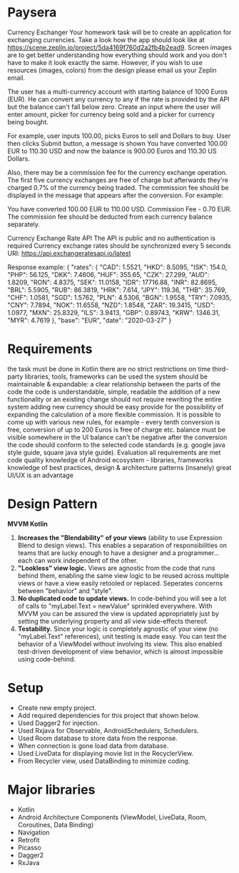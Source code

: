 # Paysera
Currency Exchanger
Your homework task will be to create an application for exchanging currencies. Take a look how the app should look like at https://scene.zeplin.io/project/5da4169f760d2a2fb4b2ead9. Screen images are to get better understanding how everything should work and you don't have to make it look exactly the same. However, if you wish to use resources (images, colors) from the design please email us your Zeplin email.

The user has a multi-currency account with starting balance of 1000 Euros (EUR). He can convert any currency to any if the rate is provided by the API but the balance can't fall below zero. Create an input where the user will enter amount, picker for currency being sold and a picker for currency being bought.

For example, user inputs 100.00, picks Euros to sell and Dollars to buy. User then clicks Submit button, a message is shown You have converted 100.00 EUR to 110.30 USD and now the balance is 900.00 Euros and 110.30 US Dollars.

Also, there may be a commission fee for the currency exchange operation. The first five currency exchanges are free of charge but afterwards they're charged 0.7% of the currency being traded. The commission fee should be displayed in the message that appears after the conversion. For example:

You have converted 100.00 EUR to 110.00 USD. Commission Fee - 0.70 EUR.
The commission fee should be deducted from each currency balance separately.

Currency Exchange Rate API
The API is public and no authentication is required
Currency exchange rates should be synchronized every 5 seconds
URI: https://api.exchangeratesapi.io/latest

Response example:
{
  "rates": {
    "CAD": 1.5521,
    "HKD": 8.5095,
    "ISK": 154.0,
    "PHP": 56.125,
    "DKK": 7.4606,
    "HUF": 355.65,
    "CZK": 27.299,
    "AUD": 1.8209,
    "RON": 4.8375,
    "SEK": 11.0158,
    "IDR": 17716.88,
    "INR": 82.8695,
    "BRL": 5.5905,
    "RUB": 86.3819,
    "HRK": 7.614,
    "JPY": 119.36,
    "THB": 35.769,
    "CHF": 1.0581,
    "SGD": 1.5762,
    "PLN": 4.5306,
    "BGN": 1.9558,
    "TRY": 7.0935,
    "CNY": 7.7894,
    "NOK": 11.6558,
    "NZD": 1.8548,
    "ZAR": 19.3415,
    "USD": 1.0977,
    "MXN": 25.8329,
    "ILS": 3.9413,
    "GBP": 0.89743,
    "KRW": 1346.31,
    "MYR": 4.7619
  },
  "base": "EUR",
  "date": "2020-03-27"
}

# Requirements
the task must be done in Kotlin
there are no strict restrictions on time
third-party libraries, tools, frameworks can be used
the system should be maintainable & expandable:
a clear relationship between the parts of the code
the code is understandable, simple, readable
the addition of a new functionality or an existing change should not require rewriting the entire system
adding new currency should be easy
provide for the possibility of expanding the calculation of a more flexible commission. It is possible to come up with various new rules, for example - every tenth conversion is free, conversion of up to 200 Euros is free of charge etc.
balance must be visible somewhere in the UI
balance can't be negative after the conversion
the code should conform to the selected code standards (e.g. google java style guide, square java style guide).
Evaluation
all requirements are met
code quality
knowledge of Android ecosystem - libraries, frameworks
knowledge of best practices, design & architecture patterns
(insanely) great UI/UX is an advantage

# Design Pattern

 **MVVM Kotlin**

 1. **Increases the "Blendability" of your views** (ability to use Expression Blend to design views). This enables a separation of responsibilities on teams that are lucky enough to have a designer and a programmer... each can work independent of the other.
 2. **"Lookless" view logic.** Views are agnostic from the code that runs behind them, enabling the same view logic to be reused across multiple views or have a view easily retooled or replaced. Seperates concerns between "behavior" and "style".
 3. **No duplicated code to update views.** In code-behind you will see a lot of calls to "myLabel.Text = newValue" sprinkled everywhere. With MVVM you can be assured the view is updated appropriately just by setting the underlying property and all view side-effects thereof.
 4. **Testability.** Since your logic is completely agnostic of your view (no "myLabel.Text" references), unit testing is made easy. You can test the behavior of a ViewModel without involving its view. This also enabled test-driven development of view behavior, which is almost impossible using code-behind.


# Setup
 * Create new empty project.
 * Add required dependencies for this project that shown below.
 * Used Dagger2 for injection.
 * Used Rxjava for Observable, AndroidSchedulers, Schedulers.
 * Used Room database to store data from the response. 
 * When connection is gone load data from database.
 * Used LiveData for displaying movie list in the RecyclerView.
 * From Recycler view, used DataBinding to minimize coding.

# Major libraries
 * Kotlin
 * Android Architecture Components (ViewModel, LiveData, Room, Coroutines, Data Binding)
 * Navigation
 * Retrofit
 * Picasso
 * Dagger2
 * RxJava
 

